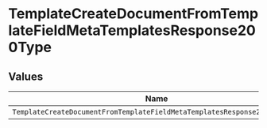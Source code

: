 # TemplateCreateDocumentFromTemplateFieldMetaTemplatesResponse200Type


## Values

| Name                                                                      | Value                                                                     |
| ------------------------------------------------------------------------- | ------------------------------------------------------------------------- |
| `TemplateCreateDocumentFromTemplateFieldMetaTemplatesResponse200TypeDate` | date                                                                      |